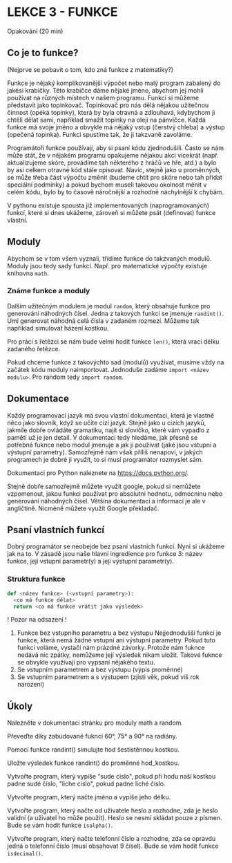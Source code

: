 # LEKCE 3 - FUNKCE

Opakování (20 min)

## Co je to funkce?

(Nejprve se pobavit o tom, kdo zná funkce z matematiky?)

Funkce je nějaký komplikovanější výpočet nebo malý program zabalený do jakési krabičky. Této krabičce dáme nějaké jméno, abychom jej mohli používat na různých místech v našem programu. Funkci si můžeme představit jako topinkovač. Topinkovač pro nás dělá nějakou užitečnou činnost (opéká topinky), která by byla otravná a zdlouhavá, kdybychom ji chtěli dělat sami, například smažit topinky na oleji na pánvičce. Každá funkce má svoje jméno a obvykle má nějaký vstup (čerstvý chleba) a výstup (opečená topinka). Funkci spustíme tak, že ji takzvaně zavoláme.

Programátoři funkce používají, aby si psaní kódu zjednodušili. Často se nám může stát, že v nějakém programu opakujeme nějakou akci vícekrát (např. aktualizujeme skóre, provádíme tah některého z hráčů ve hře, atd.) a bylo by asi celkem otravné kód stále opisovat. Navíc, stejně jako u proměnných, se může třeba část výpočtu změnit (budeme chtít pro skóre nebo tah přidat speciální podmínky) a pokud bychom museli takovou okolnost měnit v celém kódu, bylo by to časově náročnější a rozhodně náchylnější k chybám.

V pythonu existuje spousta již implementovaných (naprogramovaných) funkcí, které si dnes ukážeme, zároveň si můžete psát (definovat) funkce vlastní.

## Moduly

Abychom se v tom všem vyznali, třídíme funkce do takzvaných modulů. Moduly jsou tedy sady funkcí. Např. pro matematické výpočty existuje knihovna `math`. 

### Známe funkce a moduly

Dalším užitečným modulem je modul `random`, který obsahuje funkce pro generování náhodných čísel. Jedna z takových funkcí se jmenuje `randint()`. Umí generovat náhodná celá čísla v zadaném rozmezí. Můžeme tak například simulovat házení kostkou.

Pro práci s řetězci se nám bude velmi hodit funkce `len()`, která vrací délku zadaného řetězce.

Pokud chceme funkce z takovýchto sad (modulů) využívat, musíme vždy na začátek kódu moduly naimportovat. Jednoduše zadáme `import <název modulu>`. Pro random tedy `import random`.

## Dokumentace 

Každý programovací jazyk má svou vlastní dokumentaci, která je vlastně něco jako slovník, když se učíte cizí jazyk. Stejně jako u cizích jazyků, jakmile dobře ovládáte gramatiku, najít si slovíčko, které vám vypadlo z paměti už je jen detail. V dokumentaci tedy hledáme, jak přesně se potřebná fuknce nebo modul jmenuje a jak ji používat (jaké jsou vstupní a výstupní parametry). Samozřejmě nám však příliš nenapoví, v jakých programech je dobré ji využít, to si musí programátor rozmyslet sám.

Dokumentaci pro Python naleznete na https://docs.python.org/.

Stejně dobře samozřejmě můžete využít google, pokud si nemůžete vzpomenout, jakou funkci používat pro absolutní hodnotu, odmocninu nebo generování náhodných čísel. Většina dokumentací a informací je ale v angličtině. Nicméně můžete využít Google překladač. 

## Psaní vlastních funkcí

Dobrý programátor se neobejde bez psaní vlastních funkcí. Nyní si ukážeme jak na to. V zásadě jsou naše hlavní ingredience pro funkce 3: název funkce, její vstupní parametr(y) a její výstupní parametr(y).

### Struktura funkce

``` python
def <název funkce> (<vstupní parametry>):
  <co má funkce dělat>
  return <co má funkce vrátit jako výsledek>
```
  
! Pozor na odsazení !

1) Funkce bez vstupního parametru a bez výstupu
Nejjednodušší funkci je funkce, která nemá žádné vstupní ani výstupní parametry. Pokud tuto funkci voláme, vystačí nám prázdné závorky. Protože nám fuknce nedává nic zpátky, nemůžeme její výsledek nikam uložit. Takové fuknce se obvykle využívají pro vypsaní nějakého textu. 
2) Se vstupním parametrem a bez výstupu (výpis proměnné)
3) Se vstupním parametrem a s výstupem (zjisti věk, pokud víš rok narození)

## Úkoly

Nalezněte v dokumentaci stránku pro moduly math a random.

Převeďte díky zabudované fuknci 60°, 75° a 90° na radiány.

Pomocí funkce randint() simulujte hod šestistěnnou kostkou.

Uložte výsledek funkce randint() do proměnné hod_kostkou.

Vytvořte program, který vypíše "sude cislo", pokud při hodu naší kostkou padne sudé číslo, "liche cislo", pokud padne liché číslo.

Vytvořte program, který načte jméno a vypíše jeho délku.

Vytvořte program, který načte od uživatele heslo a rozhodne, zda je heslo validní (a uživatel ho může použít). Heslo se nesmí skládat pouze z písmen. Bude se vám hodit funkce `isalpha()`.

Vytvořte program, který načte telefonní číslo a rozhodne, zda se opravdu jedná o telefonní číslo (musí obsahovat 9 čísel). Bude se vám hodit funkce `isdecimal()`.
